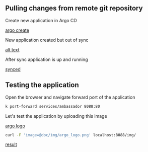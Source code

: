 
## Pulling changes from remote git repository

Create new application in Argo CD

[argo create](./img/mvp_create.png)

New application created but out of sync

[alt text](./img/mvp_out_of_sync.png)

After sync application is up and running

[synced](./img/mvp_synced.png)

## Testing the application

Open the browser and navigate forward port of the application

```sh
k port-forward services/ambassador 8088:80
```

Let's test the application by uploading this image

[argo logo](./img/argo_logo.png)

```sh
curl -F 'image=@doc/img/argo_logo.png' localhost:8088/img/
```

[result](./img/mvp_result.png)